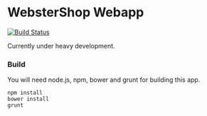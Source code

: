 # WebsterShop Webapp #

[![Build Status](https://travis-ci.org/WebsterShop/Webapp.png?branch=master)](https://travis-ci.org/WebsterShop/Webapp)

Currently under heavy development.

### Build ###
You will need node.js, npm, bower and grunt for building this app.

```
npm install
bower install
grunt
```
